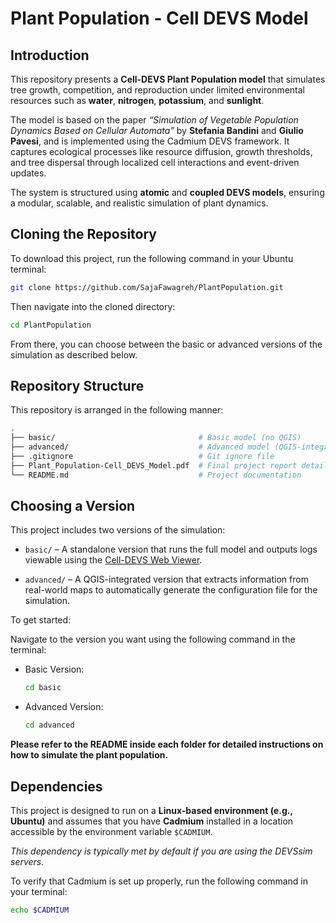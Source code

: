 # Plant Population - Cell DEVS Model

## Introduction
This repository presents a **Cell-DEVS Plant Population model** that simulates tree growth, competition, and reproduction under limited environmental resources such as **water**, **nitrogen**, **potassium**, and **sunlight**.

The model is based on the paper *“Simulation of Vegetable Population Dynamics Based on Cellular Automata”* by **Stefania Bandini** and **Giulio Pavesi**, and is implemented using the Cadmium DEVS framework. It captures ecological processes like resource diffusion, growth thresholds, and tree dispersal through localized cell interactions and event-driven updates.

The system is structured using **atomic** and **coupled DEVS models**, ensuring a modular, scalable, and realistic simulation of plant dynamics.

## Cloning the Repository
To download this project, run the following command in your Ubuntu terminal:

```bash
git clone https://github.com/SajaFawagreh/PlantPopulation.git
```

Then navigate into the cloned directory:

```bash
cd PlantPopulation
```

From there, you can choose between the basic or advanced versions of the simulation as described below.

## Repository Structure
This repository is arranged in the following manner:

```sh
.
├── basic/                                # Basic model (no QGIS)
├── advanced/                             # Advanced model (QGIS-integrated)
├── .gitignore                            # Git ignore file
├── Plant_Population-Cell_DEVS_Model.pdf  # Final project report detailing model design, implementation, and results
└── README.md                             # Project documentation
```

## Choosing a Version
This project includes two versions of the simulation:

- `basic/` – A standalone version that runs the full model and outputs logs viewable using the [Cell-DEVS Web Viewer](https://devssim.carleton.ca/cell-devs-viewer/).

- `advanced/` – A QGIS-integrated version that extracts information from real-world maps to automatically generate the configuration file for the simulation.

To get started:

Navigate to the version you want using the following command in the terminal:

- Basic Version:
    ```bash
    cd basic
    ```

- Advanced Version:
    ```bash
    cd advanced
    ```

**Please refer to the README inside each folder for detailed instructions on how to simulate the plant population.**

## Dependencies
This project is designed to run on a **Linux-based environment (e.g., Ubuntu)** and assumes that you have **Cadmium** installed in a location accessible by the environment variable `$CADMIUM`.

_This dependency is typically met by default if you are using the DEVSsim servers._

To verify that Cadmium is set up properly, run the following command in your terminal:

```bash
echo $CADMIUM
```